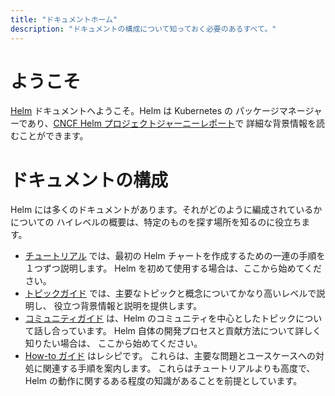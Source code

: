 ```yaml
---
title: "ドキュメントホーム"
description: "ドキュメントの構成について知っておく必要のあるすべて。"
---
```


# ようこそ

[Helm](https://helm.sh/) ドキュメントへようこそ。Helm は Kubernetes の
パッケージマネージャーであり、[CNCF Helm プロジェクトジャーニーレポート](https://www.cncf.io/cncf-helm-project-journey/)で
詳細な背景情報を読むことができます。

# ドキュメントの構成

Helm には多くのドキュメントがあります。それがどのように編成されているかについての
ハイレベルの概要は、特定のものを探す場所を知るのに役立ちます。

- [チュートリアル](intro) では、最初の Helm チャートを作成するための一連の手順を１つずつ説明します。
  Helm を初めて使用する場合は、ここから始めてください。
- [トピックガイド](topics) では、主要なトピックと概念についてかなり高いレベルで説明し、
  役立つ背景情報と説明を提供します。
- [コミュニティガイド](community) は、Helm のコミュニティを中心としたトピックについて話し合っています。
  Helm 自体の開発プロセスと貢献方法について詳しく知りたい場合は、
  ここから始めてください。
- [How-to ガイド](howto) はレシピです。
  これらは、主要な問題とユースケースへの対処に関連する手順を案内します。
  これらはチュートリアルよりも高度で、Helm の動作に関するある程度の知識があることを前提としています。

